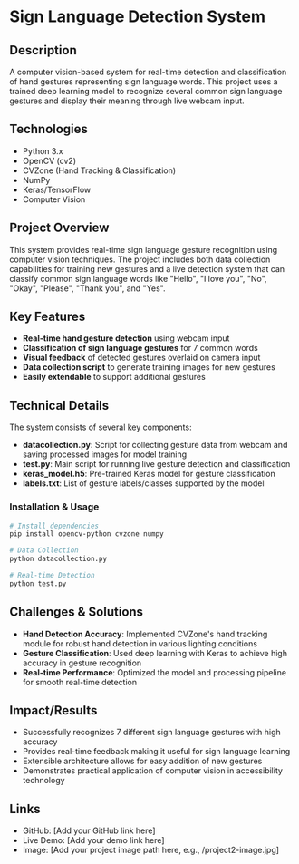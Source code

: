 # Sign Language Detection System

## Description
A computer vision-based system for real-time detection and classification of hand gestures representing sign language words. This project uses a trained deep learning model to recognize several common sign language gestures and display their meaning through live webcam input.

## Technologies
- Python 3.x
- OpenCV (cv2)
- CVZone (Hand Tracking & Classification)
- NumPy
- Keras/TensorFlow
- Computer Vision

## Project Overview
This system provides real-time sign language gesture recognition using computer vision techniques. The project includes both data collection capabilities for training new gestures and a live detection system that can classify common sign language words like "Hello", "I love you", "No", "Okay", "Please", "Thank you", and "Yes".

## Key Features
- **Real-time hand gesture detection** using webcam input
- **Classification of sign language gestures** for 7 common words
- **Visual feedback** of detected gestures overlaid on camera input
- **Data collection script** to generate training images for new gestures
- **Easily extendable** to support additional gestures

## Technical Details
The system consists of several key components:

- **datacollection.py**: Script for collecting gesture data from webcam and saving processed images for model training
- **test.py**: Main script for running live gesture detection and classification
- **keras_model.h5**: Pre-trained Keras model for gesture classification
- **labels.txt**: List of gesture labels/classes supported by the model

### Installation & Usage
```bash
# Install dependencies
pip install opencv-python cvzone numpy

# Data Collection
python datacollection.py

# Real-time Detection
python test.py
```

## Challenges & Solutions
- **Hand Detection Accuracy**: Implemented CVZone's hand tracking module for robust hand detection in various lighting conditions
- **Gesture Classification**: Used deep learning with Keras to achieve high accuracy in gesture recognition
- **Real-time Performance**: Optimized the model and processing pipeline for smooth real-time detection

## Impact/Results
- Successfully recognizes 7 different sign language gestures with high accuracy
- Provides real-time feedback making it useful for sign language learning
- Extensible architecture allows for easy addition of new gestures
- Demonstrates practical application of computer vision in accessibility technology

## Links
- GitHub: [Add your GitHub link here]
- Live Demo: [Add your demo link here]
- Image: [Add your project image path here, e.g., /project2-image.jpg]
